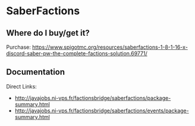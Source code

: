 # SaberFactions

## Where do I buy/get it?
Purchase: https://www.spigotmc.org/resources/saberfactions-1-8-1-16-x-discord-saber-pw-the-complete-factions-solution.69771/

## Documentation
Direct Links:

 - http://javajobs.ni-vps.fr/factionsbridge/saberfactions/package-summary.html
 - http://javajobs.ni-vps.fr/factionsbridge/saberfactions/events/package-summary.html